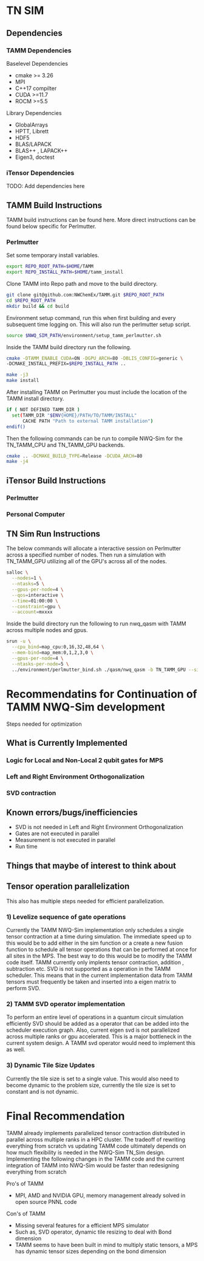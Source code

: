 # TN SIM 

## Dependencies


### TAMM Dependencies

Baselevel Dependencies
- cmake >= 3.26
- MPI
- C++17 compilter
- CUDA >=11.7
- ROCM >=5.5

Library Dependencies
- GlobalArrays
- HPTT, Librett
- HDF5
- BLAS/LAPACK
- BLAS++ , LAPACK++
- Eigen3, doctest

### iTensor Dependencies

TODO: Add dependencies here


## TAMM Build Instructions

TAMM build instructions can be found here. More direct instructions can be found below specific for Perlmutter.

### Perlmutter

Set some temporary install variables.

```bash
export REPO_ROOT_PATH=$HOME/TAMM
export REPO_INSTALL_PATH=$HOME/tamm_install
```

Clone TAMM into Repo path and move to the build directory.

```bash
git clone git@github.com:NWChemEx/TAMM.git $REPO_ROOT_PATH
cd $REPO_ROOT_PATH
mkdir build && cd build
```

Environment setup command, run this when first building and every subsequent time logging on. This will also run the perlmutter setup script.

```bash
source $NWQ_SIM_PATH/environment/setup_tamm_perlmutter.sh
```

Inside the TAMM build directory run the following.

```bash
cmake -DTAMM_ENABLE_CUDA=ON -DGPU_ARCH=80 -DBLIS_CONFIG=generic \
-DCMAKE_INSTALL_PREFIX=$REPO_INSTALL_PATH ..

make -j3
make install
```

After installing TAMM on Perlmutter you must include the location of the TAMM install directory. 

```bash
if ( NOT DEFINED TAMM_DIR )
  set(TAMM_DIR "$ENV{HOME}/PATH/TO/TAMM/INSTALL"
      CACHE PATH "Path to external TAMM installation")
endif()
```

Then the following commands can be run to compile NWQ-Sim for the TN_TAMM_CPU and TN_TAMM_GPU backends.

```bash
cmake .. -DCMAKE_BUILD_TYPE=Release -DCUDA_ARCH=80
make -j4
```
## iTensor Build Instructions

### Perlmutter


### Personal Computer


## TN Sim Run Instructions

The below commands will allocate a interactive session on Perlmutter across a specified number of nodes. Then run a simulation with TN_TAMM_GPU utilizing all of the GPU's across all of the nodes.

```bash
salloc \
  --nodes=1 \
  --ntasks=5 \
  --gpus-per-node=4 \
  --qos=interactive \
  --time=01:00:00 \
  --constraint=gpu \
  --account=mxxxx
```

Inside the build directory run the following to run nwq_qasm with TAMM across multiple nodes and gpus.

```bash
srun -u \
  --cpu_bind=map_cpu:0,16,32,48,64 \
  --mem-bind=map_mem:0,1,2,3,0 \
  --gpus-per-node=4 \
  --ntasks-per-node=5 \
  ../environment/perlmutter_bind.sh ./qasm/nwq_qasm -b TN_TAMM_GPU --sim tn --test 3
```



# Recommendatins for Continuation of TAMM NWQ-Sim development

Steps needed for optimization 

## What is Currently Implemented

### Logic for Local and Non-Local 2 qubit gates for MPS 

### Left and Right Environment Orthogonalization

### SVD contraction

## Known errors/bugs/inefficiencies

- SVD is not needed in Left and Right Environment Orthogonalization
- Gates are not executed in parallel
- Measurement is not executed in parallel
- Run time 


## Things that maybe of interest to think about

### 

## Tensor operation parallelization

This also has multiple steps needed for efficient parallelization.

### 1) Levelize sequence of gate operations 

Currently the TAMM NWQ-Sim implementation only schedules a single tensor contraction at a time during simulation. The immediate speed up to this would be to add either in the sim function or a create a new fusion function to schedule all tensor operations that can be performed at once for all sites in the MPS. The best way to do this would be to modify the TAMM code itself. TAMM currently only implents tensor contraction, addition , subtraction etc. SVD is not supported as a operation in the TAMM scheduler. This means that in the current implementation data from TAMM tensors must frequently be taken and inserted into a eigen matrix to perform SVD. 

### 2) TAMM SVD operator implementation

To perform an entire level of operations in a quantum circuit simulation efficiently SVD should be added as a operator that can be added into the scheduler execution graph. Also, current eigen svd is not parallelized across multiple ranks or gpu accelerated. This is a major bottleneck in the current system design. A TAMM svd operator would need to implement this as well.


### 3) Dynamic Tile Size Updates

Currently the tile size is set to a single value. This would also need to become dynamic to the problem size, currently the tile size is set to constant and is not dynamic.



# Final Recommendation

TAMM already implements parallelized tensor contraction distributed in parallel across multiple ranks in a HPC cluster. The tradeoff of rewriting everything from scratch vs updating TAMM code ultimately depends on how much flexibility is needed in the NWQ-Sim TN_Sim design. Implementing the following changes in the TAMM code and the current integration of TAMM into NWQ-Sim would be faster than redesigning everything from scratch


Pro's of TAMM
- MPI, AMD and NVIDIA GPU, memory management already solved in open source PNNL code


Con's of TAMM
- Missing several features for a efficient MPS simulator
- Such as, SVD operator, dynamic tile resizing to deal with Bond dimension
- TAMM seems to have been built in mind to multiply static tensors, a MPS has dynamic tensor sizes depending on the bond dimension
